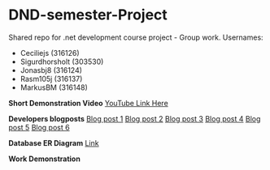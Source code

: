 # DND-semester-Project
Shared repo for .net development course project - Group work.
Usernames:
- Ceciliejs    (316126)
- Sigurdhorsholt    (303530)
- Jonasbj8    (316124)
- Rasm105j    (316137)
- MarkusBM   (316148)



**Short Demonstration Video**
[YouTube Link Here](https://youtu.be/Gf0_1sv1Ig0)

**Developers blogposts**
[Blog post 1](https://github.com/Sigurdhorsholt/DndSemesterProjectHandIn/blob/main/1.%20BlogPostt.md)
[Blog post 2](https://github.com/Sigurdhorsholt/DndSemesterProjectHandIn/blob/main/2.%20blogpost.md)
[Blog post 3](https://github.com/Sigurdhorsholt/DndSemesterProjectHandIn/blob/main/3.%20Blogpost.md)
[Blog post 4](https://github.com/Sigurdhorsholt/DndSemesterProjectHandIn/blob/main/4.%20BlogPost.md)
[Blog post 5](https://github.com/Sigurdhorsholt/DndSemesterProjectHandIn/blob/main/5.%20Blogpost.md)
[Blog post 6](https://github.com/Sigurdhorsholt/DndSemesterProjectHandIn/blob/main/6.%20BlogPost.md)


**Database ER Diagram**
[Link](https://github.com/Sigurdhorsholt/DndSemesterProjectHandIn/blob/main/ER%20Diagram%20for%20Database.png)

**Work Demonstration**
